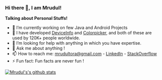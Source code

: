 ### Hi there 👋, I am Mrudul!

<b>Talking about Personal Stuffs!</b>
- 🔭 I’m currently working on few Java and Android Projects
- 👯 I have developed <a href="https://play.google.com/store/apps/details?id=com.toralabs.deviceinfo">DeviceInfo</a> and <a href="https://github.com/mrudultora/Colorpicker">Colorpicker</a>, and both of these are used by 120K+ people worldwide.
- 🤔 I’m looking for help with anything in which you have expertise.
- 💬 Ask me about anything !
- 📫 How to reach me: mrudultora@gmail.com - <a href="https://www.linkedin.com/in/mrudultora">LinkedIn</a> - <a href="https://stackoverflow.com/users/13476891/mrudul-tora">StackOverflow</a>
- ⚡ Fun fact: Fun facts are never fun !


[![Mrudul's's github stats](https://github-readme-stats.vercel.app/api/?username=mrudultora&count_private=true&show_icons=true&theme=light)](https://github.com/mrudultora/github-readme-stats)
